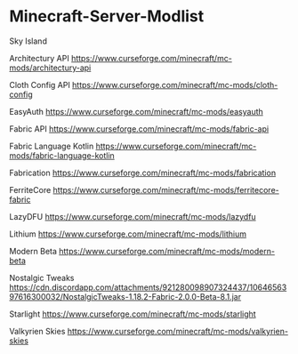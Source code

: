 # Minecraft-Server-Modlist
Sky Island

Architectury API https://www.curseforge.com/minecraft/mc-mods/architectury-api

Cloth Config API https://www.curseforge.com/minecraft/mc-mods/cloth-config

EasyAuth https://www.curseforge.com/minecraft/mc-mods/easyauth

Fabric API https://www.curseforge.com/minecraft/mc-mods/fabric-api

Fabric Language Kotlin https://www.curseforge.com/minecraft/mc-mods/fabric-language-kotlin

Fabrication https://www.curseforge.com/minecraft/mc-mods/fabrication

FerriteCore https://www.curseforge.com/minecraft/mc-mods/ferritecore-fabric

LazyDFU https://www.curseforge.com/minecraft/mc-mods/lazydfu

Lithium https://www.curseforge.com/minecraft/mc-mods/lithium

Modern Beta https://www.curseforge.com/minecraft/mc-mods/modern-beta

Nostalgic Tweaks https://cdn.discordapp.com/attachments/921280098907324437/1064656397616300032/NostalgicTweaks-1.18.2-Fabric-2.0.0-Beta-8.1.jar

Starlight https://www.curseforge.com/minecraft/mc-mods/starlight

Valkyrien Skies https://www.curseforge.com/minecraft/mc-mods/valkyrien-skies
